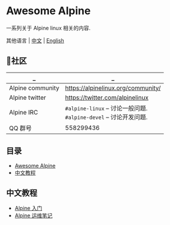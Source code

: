 # Awesome Alpine
一系列关于 Alpine linux 相关的内容.

其他语言 | [中文](./README-zh_CN.md) | [English](./README.md)

## 社区

_                 | _
------------------|----------------------------------
Alpine community  | https://alpinelinux.org/community/
Alpine twitter    | https://twitter.com/alpinelinux
Alpine IRC        | `#alpine-linux` – 讨论一般问题.<br>`#alpine-devel` – 讨论开发问题.
QQ 群号           | 558299436

## 目录

- [Awesome Alpine](#awesome-alpine)
- [中文教程](#中文教程)

## 中文教程
* [Alpine 入门](https://github.com/wenerme/wener/blob/master/tricks/ops/os/alpine-intro.md)
* [Alpine 运维笔记](https://github.com/wenerme/wener/blob/master/tricks/ops/os/alpine-ops.md)

